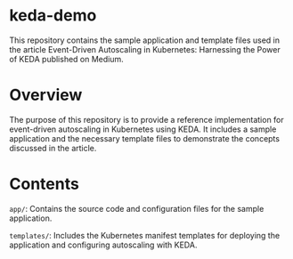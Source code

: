 # keda-demo

This repository contains the sample application and template files used in the article Event-Driven Autoscaling in Kubernetes: Harnessing the Power of KEDA published on Medium.

# Overview
The purpose of this repository is to provide a reference implementation for event-driven autoscaling in Kubernetes using KEDA. It includes a sample application and the necessary template files to demonstrate the concepts discussed in the article.

# Contents

`app/`: Contains the source code and configuration files for the sample application.

`templates/`: Includes the Kubernetes manifest templates for deploying the application and configuring autoscaling with KEDA.